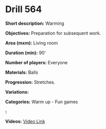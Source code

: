 # Drill 564

**Short description:**
Warming

**Objectives:**
Preparation for subsequent work.

**Area (mxm):**
Living room

**Duration (min):**
90'

**Number of players:**
Everyone

**Materials:**
Balls

**Progression:**
Stretches.

**Variations:**


**Categories:**
Warm up - Fun games

**:**


**Videos:**
[Video Link](https://www.youtube.com/embed/l9UBLI9IS2Q)

